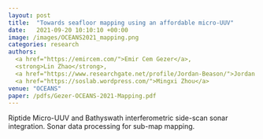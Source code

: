 ```yaml
---
layout: post
title:  "Towards seafloor mapping using an affordable micro-UUV"
date:   2021-09-20 10:10:10 +00:00
image: /images/OCEANS2021_mapping.png
categories: research
authors: 
  <a href="https://emircem.com/">Emir Cem Gezer</a>, 
  <strong>Lin Zhao</strong>, 
  <a href="https://www.researchgate.net/profile/Jordan-Beason/">Jordan Beason</a>,
  <a href="https://soslab.wordpress.com/">Mingxi Zhou</a>
venue: "OCEANS"
paper: /pdfs/Gezer-OCEANS-2021-Mapping.pdf
---
```

Riptide Micro-UUV and Bathyswath interferometric side-scan sonar integration. Sonar data processing for sub-map mapping.
